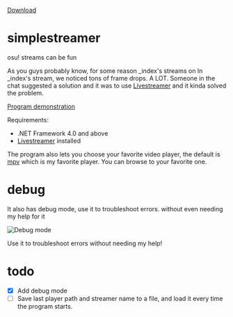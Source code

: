 [Download](https://github.com/Shavitush/simplestreamer/releases)

# simplestreamer
osu! streams can be fun


As you guys probably know, for some reason _index's streams on In _index's stream, we noticed tons of frame drops. A LOT. Someone in the chat suggested a solution and it was to use [Livestreamer](http://docs.livestreamer.io/) and it kinda solved the problem.

[Program demonstration](https://www.youtube.com/watch?v=tN0zczqZflE)

Requirements:

* .NET Framework 4.0 and above
* [Livestreamer](http://docs.livestreamer.io/install.html#windows-binaries) installed

The program also lets you choose your favorite video player, the default is [mpv](http://mpv.io/) which is my favorite player. You can browse to your favorite one.


# debug
It also has debug mode, use it to troubleshoot errors. without even needing my help for it

![Debug mode](http://i.imgur.com/M66vjF3.gif)

Use it to troubleshoot errors without needing my help!

# todo
- [x] Add debug mode
- [ ] Save last player path and streamer name to a file, and load it every time the program starts.
